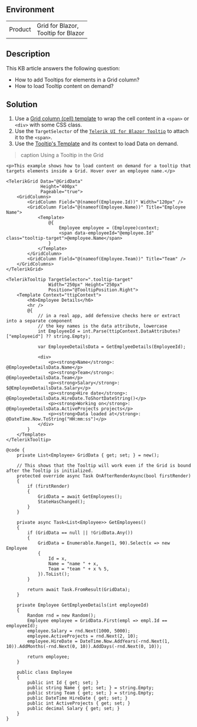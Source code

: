 
## Environment

<table>
<tbody>
<tr>
<td>Product</td>
<td>
Grid for Blazor, <br />
Tooltip for Blazor
</td>
</tr>
</tbody>
</table>

## Description

This KB article answers the following question:
- How to add Tooltips for elements in a Grid column?
- How to load Tooltip content on demand?

## Solution

1. Use a [Grid column (cell) template](slug:grid-templates-column) to wrap the cell content in a `<span>` or `<div>` with some CSS class.
1. Use the `TargetSelector` of the [`Telerik UI for Blazor Tooltip`](slug:tooltip-overview) to attach it to the `<span>`.
1. Use the [Tooltip's Template](slug:tooltip-template) and its context to load Data on demand.

>caption Using a Tooltip in the Grid

````RAZOR
<p>This example shows how to load content on demand for a tooltip that targets elements inside a Grid. Hover over an employee name.</p>

<TelerikGrid Data="@GridData"
             Height="400px"
             Pageable="true">
    <GridColumns>
        <GridColumn Field="@(nameof(Employee.Id))" Width="120px" />
        <GridColumn Field="@(nameof(Employee.Name))" Title="Employee Name">
            <Template>
                @{
                    Employee employee = (Employee)context;
                    <span data-employeeId="@employee.Id" class="tooltip-target">@employee.Name</span>
                }
            </Template>
        </GridColumn>
        <GridColumn Field="@(nameof(Employee.Team))" Title="Team" />
    </GridColumns>
</TelerikGrid>

<TelerikTooltip TargetSelector=".tooltip-target"
                Width="250px" Height="250px"
                Position="@TooltipPosition.Right">
    <Template Context="ttipContext">
        <h6>Employee Details</h6>
        <hr />
        @{
            // in a real app, add defensive checks here or extract into a separate component
            // the key names is the data attribute, lowercase
            int EmployeeId = int.Parse(ttipContext.DataAttributes?["employeeid"] ?? string.Empty);

            var EmployeeDetailsData = GetEmplyeeDetails(EmployeeId);

            <div>
                <p><strong>Name</strong>: @EmployeeDetailsData.Name</p>
                <p><strong>Team</strong>: @EmployeeDetailsData.Team</p>
                <p><strong>Salary</strong>: $@EmployeeDetailsData.Salary</p>
                <p><strong>Hire date</strong>: @EmployeeDetailsData.HireDate.ToShortDateString()</p>
                <p><strong>Working on</strong>: @EmployeeDetailsData.ActiveProjects projects</p>
                <p><strong>Data loaded at</strong>: @DateTime.Now.ToString("HH:mm:ss")</p>
            </div>
        }
    </Template>
</TelerikTooltip>

@code {
    private List<Employee> GridData { get; set; } = new();

    // This shows that the Tooltip will work even if the Grid is bound after the Tooltip is initialized.
    protected override async Task OnAfterRenderAsync(bool firstRender)
    {
        if (firstRender)
        {
            GridData = await GetEmployees();
            StateHasChanged();
        }
    }

    private async Task<List<Employee>> GetEmployees()
    {
        if (GridData == null || !GridData.Any())
        {
            GridData = Enumerable.Range(1, 90).Select(x => new Employee
            {
                Id = x,
                Name = "name " + x,
                Team = "team " + x % 5,
            }).ToList();
        }

        return await Task.FromResult(GridData);
    }

    private Employee GetEmplyeeDetails(int employeeId)
    {
        Random rnd = new Random();
        Employee employee = GridData.First(empl => empl.Id == employeeId);
        employee.Salary = rnd.Next(1000, 5000);
        employee.ActiveProjects = rnd.Next(2, 10);
        employee.HireDate = DateTime.Now.AddYears(-rnd.Next(1, 10)).AddMonths(-rnd.Next(0, 10)).AddDays(-rnd.Next(0, 10));

        return employee;
    }

    public class Employee
    {
        public int Id { get; set; }
        public string Name { get; set; } = string.Empty;
        public string Team { get; set; } = string.Empty;
        public DateTime HireDate { get; set; }
        public int ActiveProjects { get; set; }
        public decimal Salary { get; set; }
    }
}
````
